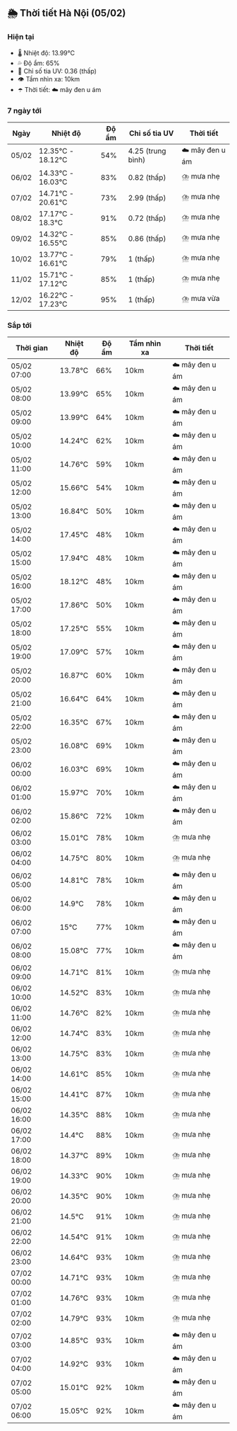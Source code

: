 ## 🌦️ Thời tiết Hà Nội (05/02)

### Hiện tại

- 🌡️ Nhiệt độ: 13.99℃
- 💦 Độ ẩm: 65%
- 🌟 Chỉ số tia UV: 0.36 (thấp)
- 👁️ Tầm nhìn xa: 10km
- ☂️ Thời tiết: ☁️ mây đen u ám

### 7 ngày tới

| Ngày | Nhiệt độ | Độ ẩm | Chỉ số tia UV | Thời tiết |
| --- | --- | --- | --- | --- |
| 05/02 | 12.35℃ - 18.12℃ | 54% | 4.25 (trung bình) | ☁️ mây đen u ám |
| 06/02 | 14.33℃ - 16.03℃ | 83% | 0.82 (thấp) | ⛈️ mưa nhẹ |
| 07/02 | 14.71℃ - 20.61℃ | 73% | 2.99 (thấp) | ⛈️ mưa nhẹ |
| 08/02 | 17.17℃ - 18.3℃ | 91% | 0.72 (thấp) | ⛈️ mưa nhẹ |
| 09/02 | 14.32℃ - 16.55℃ | 85% | 0.86 (thấp) | ⛈️ mưa nhẹ |
| 10/02 | 13.77℃ - 16.61℃ | 79% | 1 (thấp) | ⛈️ mưa nhẹ |
| 11/02 | 15.71℃ - 17.12℃ | 85% | 1 (thấp) | ⛈️ mưa nhẹ |
| 12/02 | 16.22℃ - 17.23℃ | 95% | 1 (thấp) | ⛈️ mưa vừa |

### Sắp tới

| Thời gian | Nhiệt độ | Độ ẩm | Tầm nhìn xa | Thời tiết |
| --- | --- | --- | --- | --- |
| 05/02 07:00 | 13.78℃ | 66% | 10km | ☁️ mây đen u ám |
| 05/02 08:00 | 13.99℃ | 65% | 10km | ☁️ mây đen u ám |
| 05/02 09:00 | 13.99℃ | 64% | 10km | ☁️ mây đen u ám |
| 05/02 10:00 | 14.24℃ | 62% | 10km | ☁️ mây đen u ám |
| 05/02 11:00 | 14.76℃ | 59% | 10km | ☁️ mây đen u ám |
| 05/02 12:00 | 15.66℃ | 54% | 10km | ☁️ mây đen u ám |
| 05/02 13:00 | 16.84℃ | 50% | 10km | ☁️ mây đen u ám |
| 05/02 14:00 | 17.45℃ | 48% | 10km | ☁️ mây đen u ám |
| 05/02 15:00 | 17.94℃ | 48% | 10km | ☁️ mây đen u ám |
| 05/02 16:00 | 18.12℃ | 48% | 10km | ☁️ mây đen u ám |
| 05/02 17:00 | 17.86℃ | 50% | 10km | ☁️ mây đen u ám |
| 05/02 18:00 | 17.25℃ | 55% | 10km | ☁️ mây đen u ám |
| 05/02 19:00 | 17.09℃ | 57% | 10km | ☁️ mây đen u ám |
| 05/02 20:00 | 16.87℃ | 60% | 10km | ☁️ mây đen u ám |
| 05/02 21:00 | 16.64℃ | 64% | 10km | ☁️ mây đen u ám |
| 05/02 22:00 | 16.35℃ | 67% | 10km | ☁️ mây đen u ám |
| 05/02 23:00 | 16.08℃ | 69% | 10km | ☁️ mây đen u ám |
| 06/02 00:00 | 16.03℃ | 69% | 10km | ☁️ mây đen u ám |
| 06/02 01:00 | 15.97℃ | 70% | 10km | ☁️ mây đen u ám |
| 06/02 02:00 | 15.86℃ | 72% | 10km | ☁️ mây đen u ám |
| 06/02 03:00 | 15.01℃ | 78% | 10km | ⛈️ mưa nhẹ |
| 06/02 04:00 | 14.75℃ | 80% | 10km | ⛈️ mưa nhẹ |
| 06/02 05:00 | 14.81℃ | 78% | 10km | ☁️ mây đen u ám |
| 06/02 06:00 | 14.9℃ | 78% | 10km | ☁️ mây đen u ám |
| 06/02 07:00 | 15℃ | 77% | 10km | ☁️ mây đen u ám |
| 06/02 08:00 | 15.08℃ | 77% | 10km | ☁️ mây đen u ám |
| 06/02 09:00 | 14.71℃ | 81% | 10km | ⛈️ mưa nhẹ |
| 06/02 10:00 | 14.52℃ | 83% | 10km | ⛈️ mưa nhẹ |
| 06/02 11:00 | 14.76℃ | 82% | 10km | ⛈️ mưa nhẹ |
| 06/02 12:00 | 14.74℃ | 83% | 10km | ⛈️ mưa nhẹ |
| 06/02 13:00 | 14.75℃ | 83% | 10km | ⛈️ mưa nhẹ |
| 06/02 14:00 | 14.61℃ | 85% | 10km | ⛈️ mưa nhẹ |
| 06/02 15:00 | 14.41℃ | 87% | 10km | ⛈️ mưa nhẹ |
| 06/02 16:00 | 14.35℃ | 88% | 10km | ⛈️ mưa nhẹ |
| 06/02 17:00 | 14.4℃ | 88% | 10km | ⛈️ mưa nhẹ |
| 06/02 18:00 | 14.37℃ | 89% | 10km | ⛈️ mưa nhẹ |
| 06/02 19:00 | 14.33℃ | 90% | 10km | ⛈️ mưa nhẹ |
| 06/02 20:00 | 14.35℃ | 90% | 10km | ⛈️ mưa nhẹ |
| 06/02 21:00 | 14.5℃ | 91% | 10km | ⛈️ mưa nhẹ |
| 06/02 22:00 | 14.54℃ | 91% | 10km | ⛈️ mưa nhẹ |
| 06/02 23:00 | 14.64℃ | 93% | 10km | ⛈️ mưa nhẹ |
| 07/02 00:00 | 14.71℃ | 93% | 10km | ⛈️ mưa nhẹ |
| 07/02 01:00 | 14.76℃ | 93% | 10km | ⛈️ mưa nhẹ |
| 07/02 02:00 | 14.79℃ | 93% | 10km | ⛈️ mưa nhẹ |
| 07/02 03:00 | 14.85℃ | 93% | 10km | ☁️ mây đen u ám |
| 07/02 04:00 | 14.92℃ | 93% | 10km | ☁️ mây đen u ám |
| 07/02 05:00 | 15.01℃ | 92% | 10km | ☁️ mây đen u ám |
| 07/02 06:00 | 15.05℃ | 92% | 10km | ☁️ mây đen u ám |
